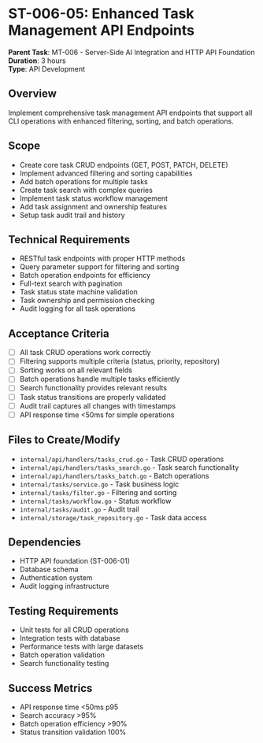 # ST-006-05: Enhanced Task Management API Endpoints

**Parent Task**: MT-006 - Server-Side AI Integration and HTTP API Foundation  
**Duration**: 3 hours  
**Type**: API Development

## Overview
Implement comprehensive task management API endpoints that support all CLI operations with enhanced filtering, sorting, and batch operations.

## Scope
- Create core task CRUD endpoints (GET, POST, PATCH, DELETE)
- Implement advanced filtering and sorting capabilities
- Add batch operations for multiple tasks
- Create task search with complex queries
- Implement task status workflow management
- Add task assignment and ownership features
- Setup task audit trail and history

## Technical Requirements
- RESTful task endpoints with proper HTTP methods
- Query parameter support for filtering and sorting
- Batch operation endpoints for efficiency
- Full-text search with pagination
- Task status state machine validation
- Task ownership and permission checking
- Audit logging for all task operations

## Acceptance Criteria
- [ ] All task CRUD operations work correctly
- [ ] Filtering supports multiple criteria (status, priority, repository)
- [ ] Sorting works on all relevant fields
- [ ] Batch operations handle multiple tasks efficiently
- [ ] Search functionality provides relevant results
- [ ] Task status transitions are properly validated
- [ ] Audit trail captures all changes with timestamps
- [ ] API response time <50ms for simple operations

## Files to Create/Modify
- `internal/api/handlers/tasks_crud.go` - Task CRUD operations
- `internal/api/handlers/tasks_search.go` - Task search functionality
- `internal/api/handlers/tasks_batch.go` - Batch operations
- `internal/tasks/service.go` - Task business logic
- `internal/tasks/filter.go` - Filtering and sorting
- `internal/tasks/workflow.go` - Status workflow
- `internal/tasks/audit.go` - Audit trail
- `internal/storage/task_repository.go` - Task data access

## Dependencies
- HTTP API foundation (ST-006-01)
- Database schema
- Authentication system
- Audit logging infrastructure

## Testing Requirements
- Unit tests for all CRUD operations
- Integration tests with database
- Performance tests with large datasets
- Batch operation validation
- Search functionality testing

## Success Metrics
- API response time <50ms p95
- Search accuracy >95%
- Batch operation efficiency >90%
- Status transition validation 100%